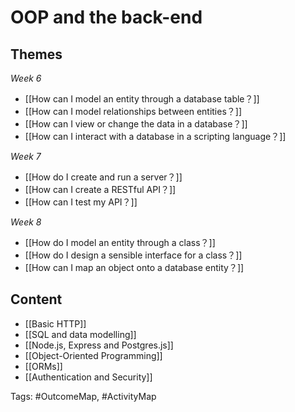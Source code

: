 # OOP and the back-end

## Themes
*Week 6*
- [[How can I model an entity through a database table？]]
- [[How can I model relationships between entities？]]
- [[How can I view or change the data in a database？]]
- [[How can I interact with a database in a scripting language？]]

*Week 7*
- [[How do I create and run a server？]]
- [[How can I create a RESTful API？]]
- [[How can I test my API？]]

*Week 8*
- [[How do I model an entity through a class？]]
- [[How do I design a sensible interface for a class？]]
- [[How can I map an object onto a database entity？]]

## Content
- [[Basic HTTP]]
- [[SQL and data modelling]]
- [[Node.js, Express and Postgres.js]]
- [[Object-Oriented Programming]]
- [[ORMs]]
- [[Authentication and Security]]

Tags: #OutcomeMap, #ActivityMap 